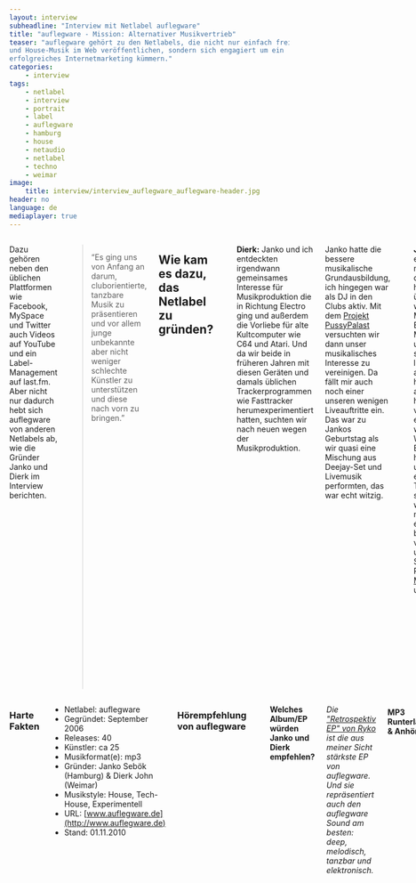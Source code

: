 ```yaml
---
layout: interview
subheadline: "Interview mit Netlabel auflegware"
title: "auflegware - Mission: Alternativer Musikvertrieb"
teaser: "auflegware gehört zu den Netlabels, die nicht nur einfach frei Techno-
und House-Musik im Web veröffentlichen, sondern sich engagiert um ein
erfolgreiches Internetmarketing kümmern."
categories:
    - interview
tags:
    - netlabel
    - interview
    - portrait
    - label
    - auflegware
    - hamburg
    - house
    - netaudio
    - netlabel
    - techno
    - weimar
image:
    title: interview/interview_auflegware_auflegware-header.jpg
header: no
language: de
mediaplayer: true
---
```

<div class="row">
<div class="large-7 columns" markdown="1">

Dazu gehören neben den üblichen Plattformen wie Facebook, MySpace und
Twitter auch Videos auf YouTube und ein Label-Management auf last.fm.
Aber nicht nur dadurch hebt sich auflegware von anderen Netlabels ab,
wie die Gründer Janko und Dierk im Interview berichten.

> “Es ging uns von Anfang an darum, cluborientierte, tanzbare Musik zu
> präsentieren und vor allem junge unbekannte aber nicht weniger
> schlechte Künstler zu unterstützen und diese nach vorn zu bringen.”

Wie kam es dazu, das Netlabel zu gründen?
-----------------------------------------

<img src="{{ site.urlimg }}interview/interview_auflegware_dierk_schwarzweis.jpg" alt="">


**Dierk:** Janko und ich entdeckten irgendwann gemeinsames Interesse für
Musikproduktion die in Richtung Electro ging und außerdem die Vorliebe
für alte Kultcomputer wie C64 und Atari. Und da wir beide in früheren
Jahren mit diesen Geräten und damals üblichen Trackerprogrammen wie
Fasttracker herumexperimentiert hatten, suchten wir nach neuen wegen der
Musikproduktion.

Janko hatte die bessere musikalische Grundausbildung, ich hingegen war
als DJ in den Clubs aktiv. Mit dem [Projekt
PussyPalast](http://www.auflegware.de/releases/alw-netlabel/alw001.html)
versuchten wir dann unser musikalisches Interesse zu vereinigen. Da
fällt mir auch noch einer unseren wenigen Liveauftritte ein. Das war zu
Jankos Geburtstag als wir quasi eine Mischung aus Deejay-Set und
Livemusik performten, das war echt witzig.

<img src="{{ site.urlimg }}interview/interview_auflegware_janko.jpg" alt="">

**Janko:** Ich erinnere mich noch sehr gut daran, als wir hin- und her überlegten, was wir mit unserer Musik machen. Es gab eine Menge an Songs und Ideen,
die sich in den letzten Jahren angesammelt hatten. Mit auflegware haben
wir versucht, einfach einen Schritt weiter zu gehen. Weg von den 8-Bit
Atari Songs – hin zu tanzbaren und experimentelleren Tracks. Wie Dierk
schon sagte, waren wir zuerst nur mit unseren eigenen Songs beschäftigt
und veröffentlichten unter den Synonymen PussyPalast, [Mathis
Johnsen](http://www.auflegware.de/releases/alw-netlabel/alw005.html) und
[Jan Kose](http://www.auflegware.de/releases/alw-netlabel/alw022.html).

**Dierk:** Außerdem suchten wir eine Plattform zur Veröffentlichung
unserer Musik und fanden das Internet als die passende Plattform. Wir
gründeten [auflegware](http://www.auflegware.de) als Label, jedoch
zunächst nicht explizit als Netlabel. Zu diesem Zeitpunkt kannten wir
uns in der Materie noch nicht so gut aus. Dies kam dann erst mit der
intensiveren Gestaltung des Labels. Durch unser Wissen in Sachen
Internet/Marketing und Website-Gestaltung wurde auflegware schnell
bekannt und nach 5 eigenen Releases öffneten wir es auch für andere
Künstler.

Wer steckt hinter dem Label?
----------------------------

**Janko:** Die Hauptarbeit liefern Dierk und ich ab. Mittlerweile gibt
es eine recht klare Verteilung der Dinge die getan werden müssen und
jeder vertraut da 100-prozentig dem anderen. Während sich Dierk um alle
musikalischen Belange sowie die Koordination kümmert, bin ich
hauptsächlich für Internet/Marketing und Design sowie Artworks
zuständig.

Außerdem haben wir noch ein paar Freunde, die mehr oder weniger stark in
die Labelarbeit integriert sind. Daniel Schwarz aus Weimar war lange für
Veranstaltungen des Labels zuständig bis er sich um eigene Soloprojekte
widmete. Dann haben wir da noch unsere wunderbare Podcastsprecherin
[Yvonne Siebold](http://www.auflegware.de/about/die-crew/) aus Hamburg,
die uns jedes Mal aufs Neue begeistert. Neuerdings an Bord auch Florian
Füger aus Gera, der sich um das Verfassen von Release-Beschreibungen
kümmert.

**Dierk:** Trotz der großen Entfernung zwischen Hamburg und Weimar
klappt die Zusammenarbeit wirklich gut und ist professionell. Wir haben
eine strukturierte Arbeitsweise die man auch als Workflow bezeichnen
könnte.

Wie beschreibt Ihr Euren Sound?
-------------------------------

**Dierk:** Wir wollen sicherlich vorrangig tanzbare Releases irgendwo
zwischen House, Tech-House und experimentellen Sachen veröffentlichen.
Wenn man sich die bisherigen Veröffentlichungen anhört, dann kann man da
aber auch eine Entwicklung erkennen. Unser Sound war Anfangs sehr
electrolastig und wurde dann etwas mehr kopflastiger mit Liebe zum
Detail – man könnte auch deeper sagen.

Insbesondere Releases wie „The Hip Back EP“ von Anneke Laurent zeigen
das deutlich. Ich denke, wir haben unseren Sound gefunden mit Künstlern
wie Ryko, Geoff Bell, Peter Clamat, Thomas Marlow oder Cheslo. Wir
streben danach, dass die Musik, die wir veröffentlichen, authentisch und
irgendwie ehrlich ist. Es macht keinen Sinn etwas zu veröffentlich, nur
um ein neues Release zu haben. Falls wir soweit schon sind, sagt uns
doch bitte Bescheid.

<img src="{{ site.urlimg }}interview/interview_auflegware_logo.png" alt="">

Wodurch hebt sich Euer Netlabel von der Konkurrenz ab?
------------------------------------------------------

**Janko:** Vermutlicherweise gibt es da einiges. Wir besitzen z.B.
umfangreiche Erfahrungen in Sachen Internet. Wir sind bei
[Facebook](http://www.facebook.com/pages/auflegwarede/127727307279685),
[Twitter](http://twitter.com/auflegware) und
[MySpace](http://www.myspace.com/auflegware) aktiv.\
 Ein anderer Punkt ist, dass wir eben nicht auf Masse produzieren.
Anders als andere Labels gab es in den letzten Monaten die Releases im 4
bis 5 Wochentakt. Diese sind meistens EP’s. Aber es gibt auch
Veröffentlichungen von ganzen Alben und Compilations. Dafür brauchen wir
natürlich etwas mehr Zeit, was die Vorbereitung und Promotion betrifft.

**Dierk:** Die Website ist der erste Anlaufpunkt eines jeden Netlabels,
ja und wir haben eine gut aufgestellte Website und sind immer bestrebt
diese zu verbessern. Außerdem werden unsere Release-Podcasts als MP3 und
auf Youtube sehr gut bei den Fans angenommen. Es ist zwar ein Haufen
Arbeit, aber man bekommt einen schnellen Überblick über die Musik und
den Style. Ich glaube auch, dass wir einfach professionell arbeiten, das
zeichnet uns aus und das sieht man auch in der Qualität und der
Entwicklung des Labels.

**Janko:** Ach ja und wir haben einen unschlagbar schönen Namen.

Welche Mission verfolgt Euer Netlabel?
--------------------------------------

**Dierk:** Tja mit der Mission ist das so eine Sache. Dafür, dass das
Label aus dem Bauch heraus gegründet wurde. Wenn man sich aber überlegt,
was wir im Sinn hatten, dann wird auch klar, welche Mission wir haben.
Es ging uns von Anfang an darum, cluborientierte, tanzbare Musik zu
präsentieren und vor allem junge unbekannte aber nicht weniger schlechte
Künstler zu unterstützen und diese nach vorn zu bringen.

Wenn man sich die Entwicklung eines Ryko oder Geoff Bell so anschaut,
dann glaube ich, haben wir gute Arbeit geleistet. Da sind wir aber noch
nicht fertig. Bei Label-Gründung waren wir auch noch davon überzeugt,
dass Vinylveröffentlichungen das große Ziel sei. Allerdings, wenn man
sich die Entwicklung der letzten Jahre so anschaut, würde ich diesen Weg
eher als Special- oder Sonderedition gehen. *Auflegware verfolgt die
Mission des alternativen Musikvertriebswegs.*

Welches besondere Erlebnis oder Ereignis verbindest Du mit Deinem Netlabel?
---------------------------------------------------------------------------

**Dierk:** Anfang diesen Jahres (2010) schaute ich mir wie jedes Jahr
den de:bug Leserpoll an, unter anderem interessierten mich immer auch
die Netlabel-Wahlen. Ich kaufte mir die Zeitung in Weimar im
Hauptbahnhof und war völlig überrascht als ich auflegware auf Platz 3
wiederfand. Es war für mich ein Bestätigung unserer Arbeit und ein
großer Ansporn. So was braucht man besonders, wenn man eine solche
Arbeit quasi ehrenamtlich macht.

**Janko:** Letztes Jahr war ich auf einem Flohmarkt in Süddeutschland
unterwegs. An einem Stand, bei dem es wunderschöne alte Gitarren gab,
kam ich zufällig mit einem Interessenten ins Gespräch. Wir unterhielten
uns übers Musik machen und es stellte sich heraus, dass er auflegware
kannte und seine Tracks als Demos eingeschickt hatte. Was soll ich
sagen? Die Welt ist ein Dorf!

Wo seht ihr das Netlabel in der Zukunft?
----------------------------------------

**Dierk:** Mit auflegware wollen wir eines der amtlichen Netlabels
etablieren. Manche sagen das sind wir schon, aber ich finde wir sind
noch nicht angekommen. Außerdem suchen wir immer noch nach einer idealen
Finanzierung, um das ganze auch für kleine Künstler interessanter zu
machen. *Warum sollen Netlabel-Releases, die 20.000 Nutzer ansprechen,
nicht interessant für die Werbeindustrie sein und warum soll das nicht
dem Künstler zugute kommen?*

**Janko:** Ganz wichtig ist hierbei die Art und Weise. Es ist ein
schmaler Grat zwischen den Situationen „das Label zu verramschen“ und
„der kommerzielle Erfolg“. Wir gehen unseren Weg und dass der nicht
einfach wird, ist uns beiden klar.

Danke für das Interview!
------------------------

**Zur Website von [www.auflegware.de](http://www.auflegware.de)**



</div><!-- /.large-7 -->
<div class="large-5 columns panel radius" markdown="1">

### Harte Fakten

- Netlabel: auflegware
- Gegründet: September 2006
- Releases: 40
- Künstler: ca 25
- Musikformat(e): mp3
- Gründer: Janko Sebök (Hamburg) & Dierk John (Weimar)
- Musikstyle: House, Tech-House, Experimentell
- URL: [www.auflegware.de](http://www.auflegware.de)
- Stand: 01.11.2010


### Hörempfehlung von auflegware

<img src="{{ site.urlimg }}interview/cover_auflegware_028_800px.jpg" alt="">

**Welches Album/EP würden Janko und Dierk empfehlen?**

*Die ["Retrospektiv EP" von Ryko](http://alw028.auflegware.de) ist die
aus meiner Sicht stärkste EP von auflegware. Und sie repräsentiert auch
den auflegware Sound am besten: deep, melodisch, tanzbar und
elektronisch.*

#### MP3 Runterladen & Anhören


Ryko - "Swimming\_Places"

<audio controls>
  <source src="http://www.archive.org/download/Auflegware028/ALW028_01.Ryko-Swimming_Places.mp3" type="audio/mpeg">
  Your browser does not support the audio tag.
</audio>

Ryko - "I Shall Resign"

<audio controls>
  <source src="http://www.archive.org/download/Auflegware028/ALW028_02.Ryko-I_Shall_Resign.mp3" type="audio/mpeg">
  Your browser does not support the audio tag.
</audio>

Ryko - "Hilo"

<audio controls>
  <source src="http://www.archive.org/download/Auflegware028/ALW028_03.Ryko-Hilo.mp3" type="audio/mpeg">
  Your browser does not support the audio tag.
</audio>

Ryko - "Gone"

<audio controls>
  <source src="http://www.archive.org/download/Auflegware028/ALW028_04.Ryko-Gone.mp3" type="audio/mpeg">
  Your browser does not support the audio tag.
</audio>

Ryko - "Swimming Places Patryk Molinaris (Re-Edit)

<audio controls>
  <source src="http://www.archive.org/download/Auflegware028/ALW028_05.Ryko-Swimming_Places_Patryk_Molinaris_Re-Edit.mp3" type="audio/mpeg">
  Your browser does not support the audio tag.
</audio>

Download: ["Retrospektiv EP" von Ryko
(ZIP)](http://www.archive.org/download/Auflegware028/Auflegware028_vbr_mp3.zip)\




</div><!-- /.large-5 -->
</div><!-- /.row -->
